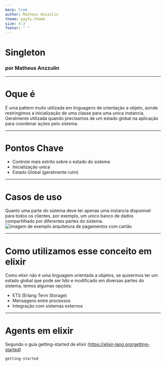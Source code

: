 ```yaml
---
marp: true
author: Matheus Anzzulin
theme: payfy-theme
size: 4:3
footer: " "
---
```

<!-- _class: lead -->
# Singleton
### por Matheus Anzzulin

---
# Oque é
É uma pattern muito utilizada em linguagens de orientação a objeto, aonde restringimos a inicialização de uma classe para uma unica instancia. Geralmente utilizada quando precisamos de um estado global na aplicação para coordenar ações pelo sistema.

---
# Pontos Chave
- Controle mais estrito sobre o estado do sistema
- Inicialização unica
- Estado Global (geralmente ruim)

---
# Casos de uso
Quanto uma parte do sistema deve ter apenas uma instancia disponivel para todos os clientes, por exemplo, um unico banco de dados compartilhado por diferentes partes do sistema.
![imagem de exemplo arquitetura de pagamentos com cartão](
https://refactoring.guru/images/patterns/content/singleton/singleton-comic-1-en.png?id=157509c5693a657ba465c7a9d58a7c25)

---
# Como utilizamos esse conceito em elixir
Como elixir não é uma linguagem orientada a objetos, se quisermos ter um estado global que pode ser lido e modificado em diversas partes do sistema, temos algumas opções:
- ETS (Erlang Term Storage)
- Mensagens entre processos
- Integração com sistemas externos

---
# Agents em elixir
Segundo o guia getting-started de elixir (https://elixir-lang.org/getting-started)
```
getting-started
```
